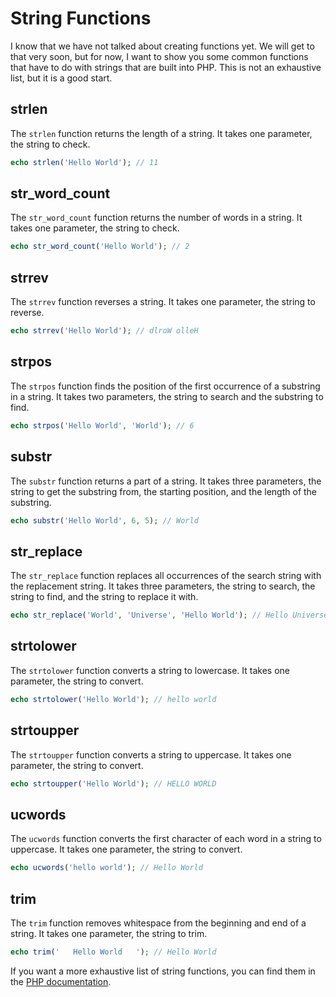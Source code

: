 # String Functions

I know that we have not talked about creating functions yet. We will get to that very soon, but for now, I want to show you some common functions that have to do with strings that are built into PHP. This is not an exhaustive list, but it is a good start.

## strlen

The `strlen` function returns the length of a string. It takes one parameter, the string to check.

```php
echo strlen('Hello World'); // 11
```

## str_word_count

The `str_word_count` function returns the number of words in a string. It takes one parameter, the string to check.

```php
echo str_word_count('Hello World'); // 2
```

## strrev

The `strrev` function reverses a string. It takes one parameter, the string to reverse.

```php
echo strrev('Hello World'); // dlroW olleH
```

## strpos

The `strpos` function finds the position of the first occurrence of a substring in a string. It takes two parameters, the string to search and the substring to find.

```php
echo strpos('Hello World', 'World'); // 6
```

## substr

The `substr` function returns a part of a string. It takes three parameters, the string to get the substring from, the starting position, and the length of the substring.

```php
echo substr('Hello World', 6, 5); // World
```

## str_replace

The `str_replace` function replaces all occurrences of the search string with the replacement string. It takes three parameters, the string to search, the string to find, and the string to replace it with.

```php
echo str_replace('World', 'Universe', 'Hello World'); // Hello Universe
```

## strtolower

The `strtolower` function converts a string to lowercase. It takes one parameter, the string to convert.

```php
echo strtolower('Hello World'); // hello world
```

## strtoupper

The `strtoupper` function converts a string to uppercase. It takes one parameter, the string to convert.

```php
echo strtoupper('Hello World'); // HELLO WORLD
```

## ucwords

The `ucwords` function converts the first character of each word in a string to uppercase. It takes one parameter, the string to convert.

```php
echo ucwords('hello world'); // Hello World
```

## trim

The `trim` function removes whitespace from the beginning and end of a string. It takes one parameter, the string to trim.

```php
echo trim('   Hello World   '); // Hello World
```

If you want a more exhaustive list of string functions, you can find them in the [PHP documentation](https://www.php.net/manual/en/ref.strings.php).
